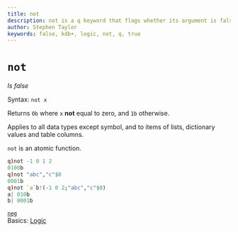 ```yaml
---
title: not
description: not is a q keyword that flags whether its argument is false.
author: Stephen Taylor
keywords: false, kdb+, logic, not, q, true
---
```

# `not`



_Is false_

Syntax: `not x` 

Returns `0b` where `x` **not** equal to zero, and `1b` otherwise.

Applies to all data types except symbol, and to items of lists, dictionary values and table columns.

`not` is an atomic function. 

```q
q)not -1 0 1 2
0100b
q)not "abc","c"$0
0001b
q)not `a`b!(-1 0 2;"abc","c"$0)
a| 010b
b| 0001b
```


<i class="far fa-hand-point-right"></i>
[`neg`](neg.md)  
Basics: [Logic](../basics/logic.md)